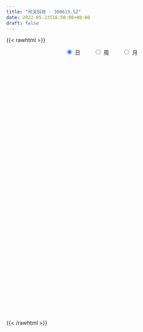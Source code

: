 ```yaml
---
title: "欣天科技 - 300615.SZ"
date: 2022-05-23T16:50:08+08:00
draft: false
---
```

{{< rawhtml >}}
    <div style="text-align: center">
        <label style="padding: 1rem;"><input style="margin-right: .5rem" type="radio" name="period" value="D" checked onclick="period_change(this)">日</label>
        <label style="padding: 1rem;"><input style="margin-right: .5rem" type="radio" name="period" value="W" onclick="period_change(this)">周</label>
        <label style="padding: 1rem;"><input style="margin-right: .5rem" type="radio" name="period" value="M" onclick="period_change(this)">月</label>
    </div>
    <div id="chart" style="height: 700px;"></div> 
    <script type="text/javascript">
        const D_v = [10310.3,12502.0,14337.42,15907.64,11478.24,18547.3,21395.3,35443.9,23141.34,18858.3,18656.68,19129.54,16370.78,15008.95,29489.46,70721.16,221818.52,210076.25,172807.85,150821.87,190205.31,199355.84,149654.06,107860.28,103016.68,85165.37,90585.58,74061.07,65759.44,82973.14,66162.65,56561.7,36835.23,65649.32,126261.3,84934.89,55152.31,41714.02,36980.1,26261.4,33870.0,21307.27,91520.65,234994.57,175995.32,134165.6,87346.85,179447.16,116485.71,109714.49,92001.95,150061.97,106393.31,198131.26,134597.12,120073.88,98865.94,94967.84,88261.27,76745.36,51481.28,41415.25,55752.13,55252.84,48015.54,69055.58,58400.7,35229.32,63717.18,28992.1,28646.53,24795.0,29712.94,28272.44,35750.02,35809.3,31576.68,28154.0,28698.2,48646.4,31748.6,24581.48,26346.08,98119.52,57002.12,28908.46,29843.01,22595.3,22743.12,23956.28,16699.3,19209.1,14390.96,15522.36,15241.26,26176.66,22480.46,19508.0,16928.46,34464.64,29027.48,23889.32,38173.48,20157.0,27280.04,19801.0,25592.34,19037.02,34153.0,18531.92,11765.0,33443.32,22393.0,18704.0,32541.78,26232.0,47814.44,46389.66,37594.7,47992.96,47926.74,39222.58,41098.7,32566.0,36848.12,39517.52,27142.6,60886.5,39767.46,67796.84,66324.0,43800.98,33913.3,35841.97,32713.48,26102.04,31746.6,36441.0,26497.68,22799.0,34058.7,26109.3,19033.3,19309.0,17354.7,15838.01,22404.44,23045.25,24549.0,28193.34,21969.48,23040.0,17774.94,25133.97,26056.28,14141.0,13933.4,14464.23,15553.78,11403.38,19631.49,18065.86,10863.7,14018.08,14584.96,16581.41,19600.24,28969.55,17263.29,31253.74,29256.78,27803.56,32605.0,18372.06,28169.83,29170.9,18018.48,18994.08,23322.97,18178.71,15724.0,34608.0,35294.98,16643.0,15904.7,16636.44,27861.34,25048.29,16810.26,35213.2,24436.0,27060.29,39951.0,25238.99,19042.58,19983.51,19569.4,31101.71,19461.0,22323.6,20843.1,19243.7,14702.04,21751.99,21812.0,22945.6,17508.3,22581.0,18450.0,15987.74,13049.52,115279.79,81956.01,45174.24,42314.3,48280.01,48395.28,30294.62,32349.78,34357.0,19474.0,19402.32,14536.0,16998.3,10388.0,21360.58,24939.62,12632.16,9596.29,10637.29,12237.66,12394.29,20924.0,35888.04,24548.68,20723.0,19247.78,18831.3,10091.0,11339.0,11087.0,14703.0,15085.17,13487.0,11952.0,9372.0,14453.5,8826.39,12741.0,12737.1]
const D_histogram = [0.0,-0.0057180627,-0.000731245,-0.0058105776,-0.001041833,0.0121918277,0.0281078495,0.0555982825,0.0601979688,0.0513482052,0.0452070403,0.0486022955,0.035503015,0.0246942942,0.0368914086,0.0672518954,0.2195710929,0.3179546387,0.376650252,0.418660211,0.4961950835,0.4701854638,0.3744625688,0.2826052312,0.1501168777,0.0619443896,0.0162400173,-0.0215471075,-0.0644672372,-0.078213455,-0.1365928301,-0.1978777318,-0.2209440337,-0.1947303723,-0.1551519107,-0.2078351759,-0.2308715457,-0.2106176492,-0.1855099607,-0.1697405607,-0.1768565966,-0.1790335314,-0.0186865784,0.1011470432,0.1750353965,0.1673524305,0.1104779956,0.1582416918,0.1506633466,0.1467421576,0.1092464115,0.1168792183,0.0870371949,0.0874031511,-0.0192363075,-0.0526553564,-0.0695800322,-0.1083057334,-0.1986241071,-0.2082405737,-0.224369989,-0.2266320866,-0.2048892321,-0.1681351745,-0.1509574754,-0.1140592706,-0.1290162464,-0.1249809666,-0.1900168213,-0.2153688481,-0.2153043092,-0.2166907665,-0.1897021688,-0.1625036463,-0.1553742589,-0.163396128,-0.1679962227,-0.1525968042,-0.116825246,-0.0660647013,-0.0435194422,-0.0218727017,0.0191857882,0.0982948764,0.1292355559,0.135726814,0.1185858976,0.0968337154,0.085236219,0.0504228703,0.0129791506,0.0000707573,-0.0006119107,0.008958157,-0.0042856042,0.0007842281,-0.0320744914,-0.0907395397,-0.0882688723,-0.0263480275,0.0275294381,0.054971256,0.073214359,0.0794632685,0.0917256451,0.0941417382,0.1028086806,0.1057704042,0.0549820987,0.0036738866,-0.0159227799,-0.0069215635,-0.0206569591,-0.0127763942,0.0172031167,0.0377250283,0.0562627375,0.0826676017,0.0990291341,0.1175849443,0.1439334788,0.1466536359,0.1487651981,0.1270711882,0.1181073407,0.1179613981,0.0815996587,0.057443905,0.0108033296,0.0207749569,0.0420474011,0.055152121,0.0578575592,0.0467512935,0.0242728893,-0.0156974982,-0.0338679519,-0.0143705531,-0.0437287903,-0.0663322277,-0.121018215,-0.1767159523,-0.2035600539,-0.2072572058,-0.2008855191,-0.1836117988,-0.1491429205,-0.1213178551,-0.0841610681,-0.0767347007,-0.0875190163,-0.0808728579,-0.0711238127,-0.0789241929,-0.1060698928,-0.1028327823,-0.0849548693,-0.0758747146,-0.0483611749,-0.0240277364,0.0136842339,0.0328846069,0.0457825698,0.0335281715,0.0418126305,0.0509536834,0.0638653697,0.0738507655,0.0717375978,0.0932592114,0.0918778244,0.1059985889,0.0688653715,0.0479836723,0.0523132847,-0.0012916527,-0.0367035325,-0.0887666542,-0.0755827629,-0.0577600527,-0.0384706464,0.0248487446,0.0536770838,0.0592535298,0.0568487053,0.0532669302,0.0630537076,0.0531212883,0.0535650403,0.0763214438,0.081063626,0.0900359058,0.072904205,0.0586500661,0.0417076641,0.0487622884,0.041658881,0.008089971,-0.0269239948,-0.0641377216,-0.0974423449,-0.1237761371,-0.1300382896,-0.1301152143,-0.1611144817,-0.2165229721,-0.2225676292,-0.1981241975,-0.1624211654,-0.117971372,-0.086054945,0.0328935079,0.0558535829,0.0479515742,0.051643233,0.0788829423,0.0669438884,0.0468760469,0.0118093855,0.0151018086,-0.0043569462,-0.024920352,-0.052699485,-0.0502397701,-0.0626647286,-0.0472488812,-0.0616702851,-0.0562441255,-0.0359814476,-0.0176105478,-0.0287898681,-0.0386937384,-0.1110084771,-0.1296907174,-0.1147585547,-0.1182075211,-0.089969369,-0.0552709331,-0.0271507653,0.0094739341,0.0494875888,0.0715460551,0.0957092106,0.1177922014,0.1288489899,0.1263778906,0.135690924,0.1388290192,0.1350631525,0.1377085959]
const D_fast = [0.0,-0.0071475783,-0.0023435719,-0.0088755489,-0.0043672625,0.0119143551,0.0348573393,0.0762473429,0.0958965214,0.0998838091,0.1050444042,0.1205902334,0.1163667066,0.1117315593,0.1331515258,0.1803249865,0.3875369573,0.5654091628,0.718267339,0.8649423507,1.0665259941,1.1580627404,1.1559554876,1.1347494577,1.0397903237,0.967103933,0.925459565,0.8822856634,0.8232487243,0.7899491427,0.6974215601,0.5866672255,0.5083649151,0.4858959835,0.4866864674,0.3820444082,0.301290152,0.2688896362,0.2476198345,0.2209540943,0.1696239093,0.1226885916,0.2783639001,0.4234842825,0.5411314849,0.5752866265,0.5460316905,0.6333558096,0.6634433011,0.6962076515,0.6860235083,0.7228761196,0.714793395,0.737010139,0.6255616035,0.5789787155,0.5446590316,0.4788568971,0.3388824966,0.2772058866,0.204983974,0.1460638548,0.1165844012,0.1113046652,0.0907429955,0.0991263826,0.0519153453,0.0247053833,-0.0878346767,-0.1670289154,-0.2207904538,-0.2763496027,-0.2967865473,-0.3102139363,-0.3419281136,-0.3907990148,-0.4373981651,-0.4601479477,-0.453582701,-0.4193383317,-0.4076729331,-0.391494368,-0.3456394311,-0.2419566237,-0.1787070553,-0.1382840936,-0.1257785357,-0.1233222891,-0.1136107307,-0.1358183619,-0.1700172938,-0.1829079978,-0.1837436435,-0.1719340366,-0.1862491988,-0.1809833094,-0.2218606518,-0.303210585,-0.3228071357,-0.2674732978,-0.2067134727,-0.1655288408,-0.1289821481,-0.1028674214,-0.0676736335,-0.0417221059,-0.0073529933,0.0220513313,-0.0149914495,-0.06538119,-0.0889585515,-0.0816877259,-0.1005873613,-0.095900895,-0.0616206048,-0.0316674362,0.0009359573,0.048007722,0.0891265379,0.1370785841,0.1994104883,0.2387940544,0.2780969162,0.2881707034,0.308733691,0.338078098,0.3221162732,0.3123214958,0.2683817528,0.2835471194,0.3153314137,0.3422241639,0.3593939919,0.3599755496,0.3435653677,0.2996706056,0.273033164,0.2889379245,0.2486474897,0.2094609954,0.1245204544,0.024643729,-0.0530903861,-0.1086018394,-0.1524515326,-0.1810807619,-0.1838976138,-0.1864020121,-0.1702854921,-0.1820428,-0.2147068696,-0.2282789257,-0.2363108337,-0.2638422621,-0.3175054352,-0.3399765203,-0.3433373246,-0.3532258485,-0.3378026026,-0.3194760982,-0.2783430694,-0.2509215447,-0.2265779393,-0.2304502947,-0.2117126781,-0.1898332044,-0.1609551756,-0.1325070884,-0.1166858567,-0.0718494403,-0.0502613712,-0.0096409595,-0.029557834,-0.0384436151,-0.0210356815,-0.0749635321,-0.119551295,-0.1938060803,-0.1995178798,-0.1961351827,-0.186463438,-0.1169318608,-0.0746842507,-0.0542944223,-0.0424870704,-0.032752113,-0.0072019086,-0.0038540059,0.0099810062,0.0518177706,0.0768258593,0.1083071156,0.1094014661,0.1098098436,0.1032943577,0.1225395541,0.125850867,0.0943044497,0.0525594853,-0.0006886719,-0.0583538814,-0.1156317079,-0.1544034328,-0.1870091611,-0.2582870489,-0.3678262824,-0.4295128468,-0.4546004644,-0.4595027237,-0.4445457733,-0.4341430825,-0.3069712527,-0.2700477819,-0.2659618971,-0.2493594301,-0.2023989852,-0.197602067,-0.2059508968,-0.2380652118,-0.2309973366,-0.2515453279,-0.2783388217,-0.319292826,-0.3293930535,-0.3574841942,-0.3538805671,-0.3837195423,-0.3923544141,-0.3810870981,-0.3671188352,-0.3854956225,-0.4050729274,-0.5051397854,-0.556244705,-0.5700021811,-0.6030030277,-0.5972572178,-0.5763765153,-0.5550440387,-0.5160508558,-0.4636653039,-0.4237203239,-0.3756298657,-0.3240988246,-0.2808297886,-0.2517064153,-0.2084706508,-0.1706253009,-0.1406253794,-0.103552787]
const D_slow = [0.0,-0.0014295157,-0.0016123269,-0.0030649713,-0.0033254296,-0.0002774726,0.0067494898,0.0206490604,0.0356985526,0.0485356039,0.059837364,0.0719879378,0.0808636916,0.0870372651,0.0962601173,0.1130730911,0.1679658643,0.247454524,0.341617087,0.4462821398,0.5703309106,0.6878772766,0.7814929188,0.8521442266,0.889673446,0.9051595434,0.9092195477,0.9038327708,0.8877159615,0.8681625978,0.8340143903,0.7845449573,0.7293089489,0.6806263558,0.6418383781,0.5898795841,0.5321616977,0.4795072854,0.4331297952,0.390694655,0.3464805059,0.3017221231,0.2970504785,0.3223372393,0.3660960884,0.407934196,0.4355536949,0.4751141178,0.5127799545,0.5494654939,0.5767770968,0.6059969013,0.6277562001,0.6496069878,0.644797911,0.6316340719,0.6142390638,0.5871626305,0.5375066037,0.4854464603,0.429353963,0.3726959414,0.3214736334,0.2794398397,0.2417004709,0.2131856532,0.1809315916,0.14968635,0.1021821447,0.0483399326,-0.0054861447,-0.0596588363,-0.1070843785,-0.14771029,-0.1865538548,-0.2274028868,-0.2694019424,-0.3075511435,-0.336757455,-0.3532736303,-0.3641534909,-0.3696216663,-0.3648252193,-0.3402515001,-0.3079426112,-0.2740109077,-0.2443644333,-0.2201560044,-0.1988469497,-0.1862412321,-0.1829964445,-0.1829787551,-0.1831317328,-0.1808921936,-0.1819635946,-0.1817675376,-0.1897861604,-0.2124710453,-0.2345382634,-0.2411252703,-0.2342429108,-0.2205000968,-0.202196507,-0.1823306899,-0.1593992786,-0.1358638441,-0.1101616739,-0.0837190729,-0.0699735482,-0.0690550766,-0.0730357715,-0.0747661624,-0.0799304022,-0.0831245007,-0.0788237216,-0.0693924645,-0.0553267801,-0.0346598797,-0.0099025962,0.0194936399,0.0554770096,0.0921404186,0.1293317181,0.1610995151,0.1906263503,0.2201166998,0.2405166145,0.2548775908,0.2575784232,0.2627721624,0.2732840127,0.2870720429,0.3015364327,0.3132242561,0.3192924784,0.3153681038,0.3069011159,0.3033084776,0.29237628,0.2757932231,0.2455386694,0.2013596813,0.1504696678,0.0986553664,0.0484339866,0.0025310369,-0.0347546932,-0.065084157,-0.086124424,-0.1053080992,-0.1271878533,-0.1474060678,-0.165187021,-0.1849180692,-0.2114355424,-0.237143738,-0.2583824553,-0.2773511339,-0.2894414277,-0.2954483618,-0.2920273033,-0.2838061516,-0.2723605091,-0.2639784662,-0.2535253086,-0.2407868878,-0.2248205453,-0.206357854,-0.1884234545,-0.1651086517,-0.1421391956,-0.1156395484,-0.0984232055,-0.0864272874,-0.0733489662,-0.0736718794,-0.0828477625,-0.1050394261,-0.1239351168,-0.13837513,-0.1479927916,-0.1417806054,-0.1283613345,-0.1135479521,-0.0993357757,-0.0860190432,-0.0702556163,-0.0569752942,-0.0435840341,-0.0245036732,-0.0042377667,0.0182712098,0.036497261,0.0511597775,0.0615866936,0.0737772657,0.0841919859,0.0862144787,0.07948348,0.0634490496,0.0390884634,0.0081444292,-0.0243651432,-0.0568939468,-0.0971725672,-0.1513033103,-0.2069452176,-0.2564762669,-0.2970815583,-0.3265744013,-0.3480881375,-0.3398647606,-0.3259013648,-0.3139134713,-0.301002663,-0.2812819275,-0.2645459554,-0.2528269437,-0.2498745973,-0.2460991451,-0.2471883817,-0.2534184697,-0.266593341,-0.2791532835,-0.2948194656,-0.3066316859,-0.3220492572,-0.3361102886,-0.3451056505,-0.3495082874,-0.3567057544,-0.366379189,-0.3941313083,-0.4265539876,-0.4552436263,-0.4847955066,-0.5072878488,-0.5211055821,-0.5278932735,-0.5255247899,-0.5131528927,-0.495266379,-0.4713390763,-0.441891026,-0.4096787785,-0.3780843059,-0.3441615748,-0.30945432,-0.2756885319,-0.2412613829]
const D_data = [['2021-05-12', 9.5719, 9.7411, 9.5122, 9.751],['2021-05-13', 9.7013, 9.6515, 9.6217, 9.9301],['2021-05-14', 9.6515, 9.7809, 9.6515, 9.9003],['2021-05-17', 9.7809, 9.6515, 9.4724, 9.8306],['2021-05-18', 9.6316, 9.7709, 9.4724, 9.7908],['2021-05-19', 9.751, 9.9301, 9.6117, 10.0197],['2021-05-20', 9.8306, 10.0595, 9.8306, 10.1888],['2021-05-21', 10.1092, 10.358, 9.9699, 10.4077],['2021-05-24', 10.2585, 10.2087, 10.0595, 10.2585],['2021-05-25', 10.2883, 10.0794, 9.95, 10.2883],['2021-05-26', 10.0694, 10.1192, 9.9898, 10.2286],['2021-05-27', 10.0993, 10.2784, 10.0396, 10.3679],['2021-05-28', 10.25, 10.09, 10.05, 10.3],['2021-05-31', 10.1, 10.09, 10.05, 10.23],['2021-06-01', 10.08, 10.42, 10.05, 10.5],['2021-06-02', 10.55, 10.82, 10.45, 11.5],['2021-06-03', 10.66, 12.98, 10.57, 12.98],['2021-06-04', 12.46, 13.23, 12.3, 13.55],['2021-06-07', 12.96, 13.48, 12.51, 14.56],['2021-06-08', 13.19, 13.92, 13.11, 14.48],['2021-06-09', 13.59, 15.13, 13.52, 15.47],['2021-06-10', 14.66, 14.45, 14.28, 15.75],['2021-06-11', 14.3, 13.69, 13.42, 14.49],['2021-06-15', 13.48, 13.61, 13.31, 14.06],['2021-06-16', 13.35, 12.79, 12.67, 13.84],['2021-06-17', 12.69, 12.96, 12.43, 12.99],['2021-06-18', 12.89, 13.29, 12.62, 13.45],['2021-06-21', 13.01, 13.29, 12.91, 13.58],['2021-06-22', 13.5, 13.1, 12.97, 13.66],['2021-06-23', 13.1, 13.38, 12.79, 13.59],['2021-06-24', 13.35, 12.66, 12.66, 13.35],['2021-06-25', 12.84, 12.28, 12.12, 12.86],['2021-06-28', 12.29, 12.47, 12.18, 12.59],['2021-06-29', 12.38, 13.03, 12.23, 13.04],['2021-06-30', 13.42, 13.33, 13.17, 14.53],['2021-07-01', 12.98, 12.08, 12.04, 13.07],['2021-07-02', 11.7, 12.15, 11.6, 12.38],['2021-07-05', 12.1, 12.58, 12.1, 12.68],['2021-07-06', 12.66, 12.67, 12.32, 12.84],['2021-07-07', 12.52, 12.58, 12.42, 12.82],['2021-07-08', 12.83, 12.23, 12.2, 12.83],['2021-07-09', 12.42, 12.17, 12.07, 12.45],['2021-07-12', 12.3, 14.6, 12.23, 14.6],['2021-07-13', 14.89, 14.93, 14.01, 15.6],['2021-07-14', 14.42, 15.04, 14.2, 15.6],['2021-07-15', 14.75, 14.39, 13.83, 15.01],['2021-07-16', 14.06, 13.77, 13.66, 14.25],['2021-07-19', 13.74, 15.23, 13.53, 15.6],['2021-07-20', 15.12, 14.84, 14.56, 15.4],['2021-07-21', 15.03, 15.05, 14.5, 15.11],['2021-07-22', 15.0, 14.7, 14.51, 15.48],['2021-07-23', 14.7, 15.36, 14.1, 15.53],['2021-07-26', 15.3, 15.0, 14.71, 15.75],['2021-07-27', 14.96, 15.46, 14.53, 16.66],['2021-07-28', 14.98, 13.95, 12.37, 15.39],['2021-07-29', 14.24, 14.55, 14.2, 15.3],['2021-07-30', 14.85, 14.66, 14.4, 15.18],['2021-08-02', 15.0, 14.25, 14.13, 15.1],['2021-08-03', 14.2, 13.21, 13.2, 14.38],['2021-08-04', 13.09, 13.86, 13.09, 14.0],['2021-08-05', 13.63, 13.6, 13.37, 14.04],['2021-08-06', 13.46, 13.6, 13.15, 13.69],['2021-08-09', 13.44, 13.83, 13.4, 14.03],['2021-08-10', 13.53, 14.07, 13.5, 14.11],['2021-08-11', 14.08, 13.88, 13.59, 14.08],['2021-08-12', 13.83, 14.2, 13.7, 14.51],['2021-08-13', 14.0, 13.54, 13.52, 14.13],['2021-08-16', 13.58, 13.67, 13.3, 13.8],['2021-08-17', 13.64, 12.53, 12.5, 13.64],['2021-08-18', 12.8, 12.63, 12.33, 12.8],['2021-08-19', 12.66, 12.71, 12.53, 12.89],['2021-08-20', 12.56, 12.51, 12.35, 12.75],['2021-08-23', 12.54, 12.76, 12.41, 12.86],['2021-08-24', 12.79, 12.75, 12.71, 13.0],['2021-08-25', 12.76, 12.44, 12.32, 12.89],['2021-08-26', 12.39, 12.09, 12.05, 12.43],['2021-08-27', 12.3, 11.93, 11.8, 12.3],['2021-08-30', 12.02, 12.04, 11.93, 12.37],['2021-08-31', 12.06, 12.28, 11.81, 12.37],['2021-09-01', 12.59, 12.58, 12.29, 12.93],['2021-09-02', 12.53, 12.33, 12.26, 12.59],['2021-09-03', 12.25, 12.36, 12.19, 12.48],['2021-09-06', 12.45, 12.72, 12.21, 12.72],['2021-09-07', 12.85, 13.52, 12.81, 14.5],['2021-09-08', 13.45, 13.26, 13.08, 13.52],['2021-09-09', 13.13, 13.12, 13.06, 13.27],['2021-09-10', 13.11, 12.86, 12.8, 13.31],['2021-09-13', 12.76, 12.75, 12.62, 13.0],['2021-09-14', 12.75, 12.83, 12.73, 13.07],['2021-09-15', 12.78, 12.44, 12.4, 12.78],['2021-09-16', 12.48, 12.21, 12.21, 12.58],['2021-09-17', 12.23, 12.36, 11.95, 12.38],['2021-09-22', 12.06, 12.45, 12.06, 12.62],['2021-09-23', 12.51, 12.58, 12.42, 12.58],['2021-09-24', 12.65, 12.26, 12.26, 12.67],['2021-09-27', 12.42, 12.44, 12.15, 12.77],['2021-09-28', 12.42, 11.85, 11.71, 12.42],['2021-09-29', 11.86, 11.2, 11.2, 11.99],['2021-09-30', 11.29, 11.71, 11.26, 11.85],['2021-10-08', 11.78, 12.55, 11.78, 12.7],['2021-10-11', 12.68, 12.73, 12.43, 12.88],['2021-10-12', 12.6, 12.62, 12.4, 12.83],['2021-10-13', 12.52, 12.65, 12.41, 13.3],['2021-10-14', 12.41, 12.6, 12.41, 12.73],['2021-10-15', 12.45, 12.77, 12.45, 12.97],['2021-10-18', 12.79, 12.74, 12.57, 12.91],['2021-10-19', 12.65, 12.91, 12.63, 13.06],['2021-10-20', 12.85, 12.94, 12.63, 12.99],['2021-10-21', 13.04, 12.19, 12.12, 13.04],['2021-10-22', 12.35, 11.92, 11.85, 12.35],['2021-10-25', 11.9, 12.11, 11.71, 12.11],['2021-10-26', 12.11, 12.42, 12.11, 12.9],['2021-10-27', 12.39, 12.1, 12.0, 12.66],['2021-10-28', 12.1, 12.33, 11.8, 12.43],['2021-10-29', 12.4, 12.7, 12.33, 12.75],['2021-11-01', 12.66, 12.73, 12.52, 12.89],['2021-11-02', 12.73, 12.84, 12.67, 13.15],['2021-11-03', 12.84, 13.11, 12.82, 13.27],['2021-11-04', 13.21, 13.17, 12.94, 13.26],['2021-11-05', 13.17, 13.38, 13.06, 13.58],['2021-11-08', 13.55, 13.71, 13.24, 13.82],['2021-11-09', 13.67, 13.62, 13.49, 13.8],['2021-11-10', 13.33, 13.76, 13.11, 13.79],['2021-11-11', 13.7, 13.54, 13.46, 13.83],['2021-11-12', 13.55, 13.74, 13.4, 13.8],['2021-11-15', 13.67, 13.95, 13.57, 14.03],['2021-11-16', 13.91, 13.51, 13.51, 14.02],['2021-11-17', 13.66, 13.59, 13.35, 14.69],['2021-11-18', 13.56, 13.18, 13.18, 13.96],['2021-11-19', 13.28, 13.84, 13.2, 14.49],['2021-11-22', 13.82, 14.13, 13.67, 14.42],['2021-11-23', 14.25, 14.2, 13.95, 14.33],['2021-11-24', 14.16, 14.2, 13.92, 14.39],['2021-11-25', 14.24, 14.09, 14.07, 14.58],['2021-11-26', 14.12, 13.93, 13.69, 14.25],['2021-11-29', 13.77, 13.59, 13.42, 13.78],['2021-11-30', 13.68, 13.73, 13.59, 14.05],['2021-12-01', 13.73, 14.23, 13.62, 14.29],['2021-12-02', 14.18, 13.61, 13.56, 14.29],['2021-12-03', 13.61, 13.55, 13.51, 13.87],['2021-12-06', 13.61, 12.9, 12.74, 13.63],['2021-12-07', 12.9, 12.5, 12.41, 13.08],['2021-12-08', 12.58, 12.51, 12.4, 12.61],['2021-12-09', 12.5, 12.57, 12.43, 12.65],['2021-12-10', 12.55, 12.55, 12.39, 12.62],['2021-12-13', 12.59, 12.6, 12.4, 12.65],['2021-12-14', 12.62, 12.82, 12.51, 12.82],['2021-12-15', 12.76, 12.79, 12.71, 12.98],['2021-12-16', 12.79, 12.99, 12.73, 13.08],['2021-12-17', 12.95, 12.66, 12.66, 13.02],['2021-12-20', 12.71, 12.34, 12.3, 12.88],['2021-12-21', 12.3, 12.46, 12.26, 12.55],['2021-12-22', 12.47, 12.46, 12.42, 12.68],['2021-12-23', 12.46, 12.16, 12.11, 12.47],['2021-12-24', 12.16, 11.72, 11.7, 12.24],['2021-12-27', 11.83, 11.92, 11.65, 11.95],['2021-12-28', 11.99, 12.05, 11.88, 12.15],['2021-12-29', 12.02, 11.91, 11.83, 12.05],['2021-12-30', 11.92, 12.15, 11.86, 12.22],['2021-12-31', 12.34, 12.18, 12.02, 12.34],['2022-01-04', 12.16, 12.47, 12.16, 12.5],['2022-01-05', 12.47, 12.37, 12.2, 12.61],['2022-01-06', 12.35, 12.37, 12.25, 12.47],['2022-01-07', 12.44, 12.05, 12.04, 12.44],['2022-01-10', 12.1, 12.29, 11.9, 12.35],['2022-01-11', 12.29, 12.35, 12.18, 12.49],['2022-01-12', 12.35, 12.47, 12.15, 12.56],['2022-01-13', 12.45, 12.52, 12.45, 12.83],['2022-01-14', 12.57, 12.42, 12.27, 12.64],['2022-01-17', 12.28, 12.81, 12.28, 12.86],['2022-01-18', 12.98, 12.63, 12.62, 13.02],['2022-01-19', 12.69, 12.92, 12.5, 12.93],['2022-01-20', 12.92, 12.27, 12.22, 12.94],['2022-01-21', 12.22, 12.35, 12.2, 12.74],['2022-01-24', 12.33, 12.65, 12.2, 12.85],['2022-01-25', 12.62, 11.8, 11.8, 12.66],['2022-01-26', 11.92, 11.76, 11.6, 12.11],['2022-01-27', 11.75, 11.25, 11.21, 11.84],['2022-01-28', 11.3, 11.88, 11.3, 12.08],['2022-02-07', 12.28, 11.95, 11.69, 12.44],['2022-02-08', 12.04, 12.01, 11.78, 12.19],['2022-02-09', 11.89, 12.76, 11.89, 12.87],['2022-02-10', 12.66, 12.59, 12.4, 12.9],['2022-02-11', 12.58, 12.42, 12.35, 12.74],['2022-02-14', 12.48, 12.36, 12.15, 12.58],['2022-02-15', 12.35, 12.36, 12.2, 12.56],['2022-02-16', 12.5, 12.58, 12.36, 12.66],['2022-02-17', 12.58, 12.37, 12.26, 12.7],['2022-02-18', 12.33, 12.51, 12.22, 12.54],['2022-02-21', 12.51, 12.9, 12.51, 12.95],['2022-02-22', 12.92, 12.81, 12.7, 12.98],['2022-02-23', 12.85, 12.97, 12.72, 12.99],['2022-02-24', 12.95, 12.69, 12.51, 13.12],['2022-02-25', 12.77, 12.7, 12.65, 13.05],['2022-02-28', 12.71, 12.63, 12.4, 12.81],['2022-03-01', 12.75, 12.95, 12.65, 12.96],['2022-03-02', 12.86, 12.82, 12.7, 13.07],['2022-03-03', 13.05, 12.41, 12.38, 13.06],['2022-03-04', 12.48, 12.21, 12.15, 12.52],['2022-03-07', 12.16, 11.96, 11.8, 12.34],['2022-03-08', 11.96, 11.76, 11.7, 12.09],['2022-03-09', 11.77, 11.6, 11.16, 11.95],['2022-03-10', 11.75, 11.66, 11.66, 11.96],['2022-03-11', 11.44, 11.61, 11.2, 11.67],['2022-03-14', 11.51, 11.01, 11.01, 11.62],['2022-03-15', 10.92, 10.3, 10.25, 11.0],['2022-03-16', 10.45, 10.55, 10.13, 10.77],['2022-03-17', 10.76, 10.78, 10.51, 10.89],['2022-03-18', 10.72, 10.9, 10.66, 11.01],['2022-03-21', 10.89, 11.07, 10.85, 11.09],['2022-03-22', 11.03, 10.99, 10.89, 11.14],['2022-03-23', 10.99, 12.42, 10.99, 12.71],['2022-03-24', 11.9, 11.59, 11.42, 11.97],['2022-03-25', 11.51, 11.24, 11.16, 11.55],['2022-03-28', 11.13, 11.37, 10.91, 11.68],['2022-03-29', 11.3, 11.76, 11.22, 11.83],['2022-03-30', 11.7, 11.33, 11.15, 11.7],['2022-03-31', 11.24, 11.15, 11.02, 11.37],['2022-04-01', 11.21, 10.8, 10.73, 11.25],['2022-04-06', 10.85, 11.17, 10.77, 11.25],['2022-04-07', 11.25, 10.81, 10.8, 11.27],['2022-04-08', 10.81, 10.64, 10.46, 10.88],['2022-04-11', 10.64, 10.35, 10.3, 10.7],['2022-04-12', 10.63, 10.58, 10.23, 10.63],['2022-04-13', 10.56, 10.28, 10.25, 10.57],['2022-04-14', 10.26, 10.55, 10.26, 10.98],['2022-04-15', 10.47, 10.09, 9.98, 10.48],['2022-04-18', 10.0, 10.22, 9.74, 10.26],['2022-04-19', 10.22, 10.39, 10.22, 10.45],['2022-04-20', 10.3, 10.4, 10.3, 10.54],['2022-04-21', 10.3, 9.98, 9.98, 10.48],['2022-04-22', 9.94, 9.86, 9.7, 10.01],['2022-04-25', 9.66, 8.74, 8.6, 9.68],['2022-04-26', 8.8, 9.01, 8.8, 9.63],['2022-04-27', 9.1, 9.26, 8.77, 9.31],['2022-04-28', 9.19, 8.9, 8.73, 9.2],['2022-04-29', 8.78, 9.21, 8.78, 9.33],['2022-05-05', 9.21, 9.33, 9.08, 9.47],['2022-05-06', 9.29, 9.31, 9.07, 9.4],['2022-05-09', 9.25, 9.51, 9.21, 9.57],['2022-05-10', 9.48, 9.71, 9.35, 9.77],['2022-05-11', 9.71, 9.63, 9.58, 9.97],['2022-05-12', 9.64, 9.78, 9.64, 10.05],['2022-05-13', 9.84, 9.9, 9.74, 9.95],['2022-05-16', 10.16, 9.89, 9.8, 10.19],['2022-05-17', 9.91, 9.79, 9.69, 9.96],['2022-05-18', 9.61, 10.01, 9.61, 10.12],['2022-05-19', 9.91, 10.03, 9.83, 10.09],['2022-05-20', 10.29, 10.01, 9.91, 10.29],['2022-05-23', 10.02, 10.16, 9.97, 10.18]]
const W_v = [53127.9,31713.44,29865.32,44283.81,25135.49,43472.76,63441.85,177538.24,102854.39,52548.36,171694.2,289446.82,168698.76,83543.19,64518.3,56391.48,73656.11,71173.0,38866.39,38176.0,55803.7,45636.42,111967.28,70760.0,47028.04,47400.52,37820.0,36149.09,29638.0,27527.0,10496.0,8080.0,49353.08,54897.34,47095.29,60052.96,80551.56,66162.66,78198.09,63710.63,181940.6,178975.18,254068.43,219868.88,146854.99,128609.51,411458.38,688878.7,308283.43,560891.89,704010.7200000001,583037.0,511516.15,237369.38,118069.6,239857.28,228988.84,160026.2,169829.2,118454.6,92466.0,77504.6,79670.18,112709.44,250546.97,182946.44,171009.94,176170.82,214109.02,147569.06,154658.02,149539.0,238260.04,137992.43,363732.84,522846.9,754452.3499999999,327984.62,243274.37,194788.95,301482.87,433665.2,417531.14,411772.28,331461.6,155030.38,149747.45,189068.85,131881.41,202393.8,220969.46,39380.68,113392.99,258678.48,171605.47,257560.45,646819.53,790237.96,1538886.0199999998,1032849.2500000001,535618.64,399948.55,407820.32,592209.0299999999,338126.4500000001,796378.54,728837.1800000001,750031.17,397144.1200000001,425371.45,484110.12,697902.14,270716.92,23864.43,114989.38,161237.16,86896.14,105841.37,104036.66,153637.63,300603.18,168967.29,115496.47,161812.52,221697.06,118226.3,95783.25,186070.41,147497.19,81451.24,160975.3,161790.49,420441.11,425933.85,235400.47,380000.04,228741.33,294664.03,110456.44,101899.73,79603.61,73710.68,56601.06,62263.9,59992.45,64601.63,55994.86,73675.54,77497.55,120466.94,44941.23,92724.72,238289.79,155332.46,119187.26,90387.09,131161.54,84646.2,95110.44,186218.77,282991.45,375531.23,146789.44,84071.92,42654.65,12146.2,88702.26,166479.84,884127.58,1048181.12,675172.5700000001,305405.09,351492.25,240064.24,123493.56,92703.45,142622.34,172291.75,171603.07,194637.91,156462.42,122738.48,93845.68,47596.26,35937.7,161557.32,106320.44,81520.68,63023.38,63269.13,84724.06,55613.13,71190.96,76688.53,89045.26,19642.73,54422.95,102772.38,96156.64,547114.34,862844.9299999999,386627.91,345518.0000000001,368833.05,160132.79,724022.99,647711.28,658061.51,352871.0,286476.79,181380.13,161121.38,161828.68,240219.19,105203.1,45154.58,85093.58,34464.64,138527.32,117115.28,118847.1,206023.76,197662.14,235110.92,212593.73,143586.32,115865.0,114030.04,113974.67,69495.79,62579.13,96999.45,139291.14,117676.26,120448.69,102261.03,151899.48,109158.2,98864.43,103296.9,271447.3,201633.99,73233.32,88222.5,57497.69,121331.5,28922.3,65701.17,57344.89,12737.1]
const W_histogram = [0.0,-0.0838181197,-0.1274546964,-0.1489952725,-0.1635650709,-0.1402863582,-0.0249241889,0.1087421281,0.1795220023,0.2064918916,0.3555893132,0.4666893363,0.4640715828,0.3299642525,0.2102771403,0.0358875472,0.0079537735,-0.1507062146,-0.238184489,-0.2645975642,-0.2434668718,-0.242682169,-0.2075127668,-0.184773202,-0.1692487759,-0.1438562612,-0.1825367886,-0.2168966269,-0.3564850409,-0.5021489871,-0.5503942475,-0.5275991117,-0.4449087738,-0.2883800049,-0.2270658529,-0.1903980354,-0.0464133035,0.0592865645,0.1315425098,0.1021995764,0.2657204521,0.331803714,0.4288060356,0.5129857521,0.5382678374,0.5348606821,0.6403537267,0.5054539763,0.4184147881,0.3873572322,0.3279261501,0.3221553964,0.2829413658,0.1366250677,-0.0830808002,-0.1240302371,-0.2037291081,-0.2369196971,-0.2858666831,-0.3254155193,-0.3591817233,-0.3706846148,-0.3478124363,-0.3490348523,-0.2900819136,-0.2376675803,-0.160433597,-0.1082894012,-0.0091806896,-0.063835802,-0.052803731,-0.0214862091,0.0092872267,0.0570455058,0.1454076506,0.3962886011,0.5019928477,0.4565067031,0.3570023638,0.270845475,0.2310067898,0.3608710994,0.3467540377,0.3916689105,0.297658817,0.2210294815,0.1495601545,0.1255931333,0.0414104595,0.0064929404,-0.0930141456,-0.2042255137,-0.2975109345,-0.3214577544,-0.3281638908,-0.2397972228,0.2606163628,1.0117904579,1.4505295568,1.2878921251,1.1382238625,0.8322512527,0.5659208612,0.3769887334,0.1734418425,0.148914158,0.1026855147,0.1374843578,0.0100976761,0.0447558415,0.1068903358,0.0896803441,-0.1088957654,-0.2572709316,-0.3354267037,-0.525522891,-0.6308944719,-0.7002662635,-0.7639925633,-0.7254013526,-0.6901598425,-0.7085761387,-0.6383855878,-0.5503331887,-0.4443189975,-0.4417535006,-0.3828589867,-0.297210365,-0.2878733747,-0.3515232244,-0.515666547,-0.6082920168,-0.4871335837,-0.4423497082,-0.274569782,-0.1537287835,-0.073359624,-0.1104014884,-0.1751640758,-0.1946227207,-0.177891381,-0.1990902606,-0.2089490735,-0.1625885814,-0.1590191864,-0.1776725347,-0.1641484581,-0.1324375177,-0.1224435608,-0.0862989211,-0.077370669,-0.0184843216,0.0978793467,0.1232983301,0.1072492263,0.1331077149,0.1346834341,0.1403373607,0.146023035,0.1961785375,0.2978062853,0.1653390428,0.1111543876,0.0209884314,-0.0298959959,-0.0331107748,0.0077729171,0.0563497864,0.4061551594,0.4416424921,0.371232361,0.2988894621,0.261459124,0.152036063,0.0098606273,-0.1111235346,-0.1696890994,-0.2555170886,-0.3819285668,-0.4684992859,-0.4787672482,-0.5157853221,-0.5486677372,-0.5245530708,-0.4184315369,-0.2915502883,-0.1658956992,-0.1259634833,-0.0679018774,-0.0331217137,-0.0115035299,0.0045678525,0.0251995081,0.0291390785,0.0007475432,0.006285133,0.0372323177,0.1033499207,0.1338778034,0.3576838806,0.5190541283,0.5767652924,0.5262362968,0.4654734248,0.4099931888,0.460629824,0.5734359568,0.5718458157,0.474359953,0.3846153813,0.2416477094,0.1009826158,0.0333603108,0.0194558853,-0.0239123288,-0.0578928748,-0.1127940951,-0.0889663428,-0.0564060651,-0.0882356126,-0.0545309989,0.0122248267,0.0757475456,0.1171486136,0.1416087647,0.1238513789,0.0407144964,-0.008298005,-0.1003423232,-0.1249596056,-0.143392063,-0.1247460805,-0.1116329541,-0.1279477578,-0.0971047098,-0.0668175049,-0.03193234,-0.0393172321,-0.0797393797,-0.1455878442,-0.156580775,-0.1820359509,-0.196937537,-0.2288831999,-0.2488937921,-0.2866108644,-0.2849323321,-0.2267293158,-0.166264663,-0.1046204599]
const W_fast = [0.0,-0.1047726496,-0.1802729004,-0.2390622946,-0.2945233608,-0.3063162376,-0.1971851156,-0.0363332665,0.0793271083,0.1579199705,0.3959147204,0.6236870776,0.7370872197,0.6854709525,0.6183531255,0.4529354191,0.4269900888,0.230653547,0.0836291505,-0.0089333158,-0.0486693413,-0.1085551808,-0.1252639703,-0.148717706,-0.1755054739,-0.1860770244,-0.270391749,-0.358975744,-0.5876854182,-0.8588866112,-1.0447304335,-1.1538350757,-1.1823719312,-1.0979381635,-1.0933904747,-1.1043221662,-0.9719407601,-0.851419251,-0.7462776783,-0.7500707176,-0.5201197288,-0.3710855384,-0.1668817079,0.0455444466,0.2053934913,0.3357015065,0.6012829828,0.5927467264,0.6103112353,0.6760929874,0.6986434429,0.7734115383,0.8049328491,0.6927728179,0.45229675,0.3803397538,0.2497086057,0.1572880925,0.0368744358,-0.0840282803,-0.207589915,-0.3117639603,-0.3758448909,-0.46432602,-0.4778935597,-0.4848961215,-0.4477705374,-0.422698692,-0.3258851527,-0.3964992157,-0.3986680773,-0.3727221077,-0.3396268653,-0.2776072097,-0.1528931523,0.1970599485,0.428262407,0.4969029382,0.4866491899,0.4682036698,0.486116682,0.7061987664,0.7787702142,0.9216023146,0.9020069254,0.8806349603,0.8465556719,0.853986934,0.7801568751,0.7468625911,0.6241019687,0.4618342221,0.2941710677,0.1898598093,0.1011127001,0.1295300624,0.6950977387,1.6992194482,2.5005909363,2.659926536,2.794814239,2.6969044424,2.5720542662,2.4773693217,2.3171828914,2.3298837464,2.3093264818,2.3784964144,2.2536341517,2.2994812775,2.3883383558,2.3935484501,2.1677483992,1.9550555001,1.793043052,1.471566142,1.2084709431,0.9640325856,0.709308145,0.5665490175,0.429250567,0.2336902361,0.1442843901,0.094753492,0.0896879338,-0.0181849443,-0.0550051772,-0.0436591467,-0.1062905001,-0.2578211559,-0.5508811153,-0.7955795892,-0.7962045521,-0.8620081036,-0.7628706229,-0.6804618203,-0.6184325668,-0.6830748033,-0.7916284097,-0.8597427347,-0.8874842403,-0.958455685,-1.0205517663,-1.0148384196,-1.0510238212,-1.1140953031,-1.1416083411,-1.14300678,-1.1636237133,-1.149053804,-1.1594682191,-1.1052029521,-0.9643694471,-0.9081258812,-0.8973626784,-0.8382272611,-0.8029806834,-0.7622424167,-0.7200509836,-0.6208508467,-0.4447715276,-0.5359040094,-0.5623000677,-0.647218916,-0.7055773423,-0.7170698149,-0.6742428937,-0.6115785778,-0.1602344149,-0.0143364592,0.0080615,0.0104409665,0.0383754094,-0.0330386358,-0.1727489146,-0.3215139603,-0.4225017999,-0.5722090612,-0.7941026811,-0.9977982218,-1.1277579961,-1.2937224005,-1.4637717498,-1.5707953512,-1.5692817015,-1.5152880249,-1.4311073607,-1.4226660156,-1.381579879,-1.3550801437,-1.3363378424,-1.319124497,-1.2921929643,-1.2809686242,-1.3091732738,-1.3020644007,-1.2618091365,-1.1698540534,-1.1058567198,-0.7926296725,-0.5014958927,-0.2995934055,-0.2185633269,-0.1629578427,-0.1159397815,0.0498543097,0.3060194316,0.4473907445,0.46849487,0.4749041437,0.3923483991,0.2769289594,0.2176467322,0.208606278,0.1592599817,0.1108062169,0.0277064729,0.0292926395,0.047751401,-0.0061370498,0.0139348142,0.0837468465,0.1662064519,0.2368946732,0.2967570155,0.3099624744,0.237004216,0.1859172134,0.0687873144,0.0129301306,-0.0413503425,-0.0538908802,-0.0686859923,-0.1169877355,-0.1104208649,-0.0968380363,-0.0699359564,-0.0871501565,-0.147507149,-0.2497525745,-0.2998906991,-0.3708548628,-0.434990833,-0.524157296,-0.6063913362,-0.7157611246,-0.7853156753,-0.783794988,-0.7648965009,-0.7294074127]
const W_slow = [0.0,-0.0209545299,-0.052818204,-0.0900670221,-0.1309582899,-0.1660298794,-0.1722609266,-0.1450753946,-0.100194894,-0.0485719211,0.0403254072,0.1569977413,0.2730156369,0.3555067001,0.4080759852,0.4170478719,0.4190363153,0.3813597617,0.3218136394,0.2556642484,0.1947975304,0.1341269882,0.0822487965,0.036055496,-0.006256698,-0.0422207633,-0.0878549604,-0.1420791171,-0.2312003774,-0.3567376241,-0.494336186,-0.6262359639,-0.7374631574,-0.8095581586,-0.8663246218,-0.9139241307,-0.9255274566,-0.9107058155,-0.877820188,-0.8522702939,-0.7858401809,-0.7028892524,-0.5956877435,-0.4674413055,-0.3328743461,-0.1991591756,-0.0390707439,0.0872927502,0.1918964472,0.2887357552,0.3707172928,0.4512561419,0.5219914833,0.5561477502,0.5353775502,0.5043699909,0.4534377139,0.3942077896,0.3227411188,0.241387239,0.1515918082,0.0589206545,-0.0280324546,-0.1152911677,-0.1878116461,-0.2472285412,-0.2873369404,-0.3144092907,-0.3167044631,-0.3326634136,-0.3458643464,-0.3512358986,-0.348914092,-0.3346527155,-0.2983008029,-0.1992286526,-0.0737304407,0.0403962351,0.1296468261,0.1973581948,0.2551098922,0.3453276671,0.4320161765,0.5299334041,0.6043481084,0.6596054788,0.6969955174,0.7283938007,0.7387464156,0.7403696507,0.7171161143,0.6660597359,0.5916820022,0.5113175636,0.4292765909,0.3693272852,0.4344813759,0.6874289904,1.0500613796,1.3720344109,1.6565903765,1.8646531897,2.006133405,2.1003805883,2.1437410489,2.1809695884,2.2066409671,2.2410120566,2.2435364756,2.254725436,2.2814480199,2.303868106,2.2766441646,2.2123264317,2.1284697558,1.997089033,1.839365415,1.6642988491,1.4733007083,1.2919503702,1.1194104095,0.9422663749,0.7826699779,0.6450866807,0.5340069314,0.4235685562,0.3278538095,0.2535512183,0.1815828746,0.0937020685,-0.0352145683,-0.1872875725,-0.3090709684,-0.4196583954,-0.4883008409,-0.5267330368,-0.5450729428,-0.5726733149,-0.6164643339,-0.665120014,-0.7095928593,-0.7593654244,-0.8116026928,-0.8522498382,-0.8920046348,-0.9364227684,-0.977459883,-1.0105692624,-1.0411801526,-1.0627548829,-1.0820975501,-1.0867186305,-1.0622487938,-1.0314242113,-1.0046119047,-0.971334976,-0.9376641175,-0.9025797773,-0.8660740186,-0.8170293842,-0.7425778129,-0.7012430522,-0.6734544553,-0.6682073474,-0.6756813464,-0.6839590401,-0.6820158108,-0.6679283642,-0.5663895744,-0.4559789513,-0.3631708611,-0.2884484955,-0.2230837146,-0.1850746988,-0.182609542,-0.2103904256,-0.2528127005,-0.3166919726,-0.4121741143,-0.5292989358,-0.6489907479,-0.7779370784,-0.9151040127,-1.0462422804,-1.1508501646,-1.2237377367,-1.2652116615,-1.2967025323,-1.3136780016,-1.3219584301,-1.3248343125,-1.3236923494,-1.3173924724,-1.3101077028,-1.309920817,-1.3083495337,-1.2990414543,-1.2732039741,-1.2397345232,-1.1503135531,-1.020550021,-0.8763586979,-0.7447996237,-0.6284312675,-0.5259329703,-0.4107755143,-0.2674165251,-0.1244550712,-0.005865083,0.0902887624,0.1507006897,0.1759463437,0.1842864214,0.1891503927,0.1831723105,0.1686990918,0.140500568,0.1182589823,0.104157466,0.0820985629,0.0684658131,0.0715220198,0.0904589062,0.1197460596,0.1551482508,0.1861110955,0.1962897196,0.1942152184,0.1691296376,0.1378897362,0.1020417204,0.0708552003,0.0429469618,0.0109600223,-0.0133161551,-0.0300205314,-0.0380036164,-0.0478329244,-0.0677677693,-0.1041647303,-0.1433099241,-0.1888189118,-0.2380532961,-0.295274096,-0.3574975441,-0.4291502602,-0.5003833432,-0.5570656722,-0.5986318379,-0.6247869529]
const W_data = [['2017-07-14', 16.061, 13.7044, 13.6833, 16.2088],['2017-07-21', 13.4552, 12.391, 12.0785, 13.4552],['2017-07-28', 12.3065, 12.4586, 12.1334, 12.8091],['2017-08-04', 12.467, 12.4374, 12.2896, 13.2356],['2017-08-11', 12.4163, 12.2854, 12.0362, 12.581],['2017-08-18', 12.239, 12.6402, 12.2052, 12.9569],['2017-08-25', 12.6908, 14.0803, 12.6697, 14.0803],['2017-09-01', 14.5406, 14.9967, 14.3632, 15.5838],['2017-09-08', 14.8362, 14.8616, 14.5702, 15.6133],['2017-09-15', 14.8362, 14.7222, 14.4646, 15.0939],['2017-09-22', 14.7138, 16.9563, 14.2408, 16.9563],['2017-09-29', 17.2731, 17.5307, 16.1243, 18.6752],['2017-10-13', 17.9065, 16.8043, 16.2426, 18.1937],['2017-10-20', 16.289, 15.1488, 14.5786, 16.2933],['2017-10-27', 15.077, 14.9123, 14.5322, 15.5204],['2017-11-03', 14.8278, 13.5862, 13.3919, 14.8278],['2017-11-10', 13.6664, 14.9503, 13.6031, 15.2839],['2017-11-17', 14.8996, 12.8049, 12.75, 15.153],['2017-11-24', 12.8302, 12.9231, 12.2727, 13.8522],['2017-12-01', 12.9316, 13.2187, 12.3994, 13.337],['2017-12-08', 13.0836, 13.6284, 12.315, 13.9114],['2017-12-15', 13.62, 13.261, 13.1089, 13.8353],['2017-12-22', 13.3666, 13.6242, 12.6739, 14.4435],['2017-12-29', 13.4933, 13.4764, 13.016, 13.7171],['2018-01-05', 13.4679, 13.3497, 13.3328, 13.8902],['2018-01-12', 13.3074, 13.4552, 12.8809, 13.9114],['2018-01-19', 13.2736, 12.4755, 12.3319, 13.2736],['2018-01-26', 12.6275, 12.1545, 11.8251, 12.6275],['2018-02-02', 12.1925, 10.1062, 9.7346, 12.2009],['2018-02-09', 10.1062, 8.8688, 8.5056, 10.1062],['2018-02-14', 9.0842, 9.08, 8.9659, 9.2911],['2018-02-23', 9.2067, 9.3883, 9.1644, 9.4263],['2018-03-02', 9.384, 9.9373, 9.384, 10.4525],['2018-03-09', 9.8993, 11.1071, 9.8993, 11.1916],['2018-03-16', 11.1113, 10.178, 9.9288, 11.3774],['2018-03-23', 10.1991, 9.8401, 9.7135, 11.0987],['2018-03-30', 9.4601, 11.4492, 9.4601, 11.5252],['2018-04-04', 11.4661, 11.521, 10.9635, 12.0278],['2018-04-13', 11.4027, 11.5337, 11.0058, 12.07],['2018-04-20', 11.238, 10.3469, 10.1865, 11.6477],['2018-04-27', 10.3554, 13.1596, 10.3554, 14.7813],['2018-05-04', 12.8598, 12.6951, 11.842, 13.7678],['2018-05-11', 12.9991, 13.7382, 12.6824, 14.3083],['2018-05-18', 14.0634, 14.3717, 13.5988, 15.2037],['2018-05-25', 14.3844, 14.2957, 14.1183, 16.0483],['2018-06-01', 14.3506, 14.3886, 13.016, 14.9841],['2018-06-08', 14.7433, 16.486, 14.1436, 16.486],['2018-06-15', 16.5394, 13.8565, 13.4525, 18.803],['2018-06-22', 13.2772, 14.2452, 12.1263, 14.2452],['2018-06-29', 14.0165, 14.9845, 13.7574, 15.7772],['2018-07-06', 14.7863, 14.7177, 14.0089, 17.6826],['2018-07-13', 15.0683, 15.5333, 14.4205, 16.768],['2018-07-20', 15.2055, 15.3046, 14.4434, 16.768],['2018-07-27', 14.9769, 13.704, 13.3534, 15.0836],['2018-08-03', 13.704, 11.89, 11.8138, 13.7879],['2018-08-10', 11.6004, 13.4144, 11.6004, 13.5973],['2018-08-17', 13.1705, 12.5379, 12.1949, 13.5592],['2018-08-24', 12.5074, 12.698, 12.416, 13.3382],['2018-08-31', 12.6141, 12.1187, 12.1187, 13.3382],['2018-09-07', 11.951, 11.791, 11.6309, 12.4922],['2018-09-14', 11.608, 11.4175, 11.326, 11.9358],['2018-09-21', 11.3565, 11.2955, 10.7087, 11.5471],['2018-09-28', 11.2955, 11.4708, 10.701, 11.7376],['2018-10-12', 11.1279, 10.9373, 9.8931, 11.7681],['2018-10-19', 10.9754, 11.5699, 10.5257, 12.0349],['2018-10-26', 11.5699, 11.5471, 10.8992, 12.2711],['2018-11-02', 11.4785, 12.012, 11.2955, 12.1873],['2018-11-09', 11.9129, 11.8977, 11.5928, 12.4388],['2018-11-16', 11.8519, 12.8047, 11.8519, 13.2467],['2018-11-23', 12.7208, 10.9221, 10.8763, 12.7284],['2018-11-30', 10.9068, 11.5318, 10.6858, 11.9663],['2018-12-07', 11.8977, 11.8214, 11.326, 12.1949],['2018-12-14', 11.6614, 11.9282, 11.4404, 12.5379],['2018-12-21', 11.8138, 12.3321, 11.6766, 12.4845],['2018-12-28', 12.4922, 13.2467, 12.0577, 13.5668],['2019-01-04', 13.2239, 16.3869, 13.0181, 17.6293],['2019-01-11', 16.3412, 15.8763, 15.2513, 18.3457],['2019-01-18', 15.5104, 14.5272, 14.3519, 16.2116],['2019-01-25', 14.5653, 13.7955, 13.5821, 15.0455],['2019-02-01', 13.9098, 13.7345, 12.2025, 14.1537],['2019-02-15', 13.6507, 14.2071, 13.6431, 14.7863],['2019-02-22', 14.0699, 16.8595, 14.0699, 17.3701],['2019-03-01', 16.7375, 15.7086, 15.4571, 17.6826],['2019-03-08', 15.9067, 16.8976, 15.6628, 17.6674],['2019-03-15', 16.89, 15.3808, 15.0302, 17.8274],['2019-03-22', 15.4037, 15.4342, 14.8626, 15.8763],['2019-03-29', 15.1751, 15.3427, 14.1918, 15.6933],['2019-04-04', 15.4418, 15.8915, 15.4418, 17.0348],['2019-04-12', 15.9906, 15.015, 14.8016, 16.0668],['2019-04-19', 15.2284, 15.4342, 14.8016, 16.3641],['2019-04-26', 15.419, 14.329, 14.0013, 16.6156],['2019-04-30', 14.3595, 13.5897, 13.3763, 14.451],['2019-05-10', 12.9571, 13.1476, 12.0653, 13.1934],['2019-05-17', 13.0867, 13.5287, 12.7742, 14.6949],['2019-05-24', 13.4297, 13.4678, 13.1476, 14.6949],['2019-05-31', 13.4449, 14.7101, 13.4449, 15.0912],['2019-06-06', 14.5958, 21.5393, 13.887, 21.5393],['2019-06-14', 23.6886, 28.6713, 23.6886, 31.5391],['2019-06-21', 28.2745, 29.0979, 26.2804, 30.4571],['2019-06-28', 28.3737, 23.5819, 23.2942, 30.0404],['2019-07-05', 24.326, 24.0879, 22.9172, 24.7625],['2019-07-12', 23.7109, 21.935, 21.5283, 23.7109],['2019-07-19', 22.1037, 21.7168, 21.6473, 23.5422],['2019-07-26', 21.7862, 22.1235, 19.8517, 23.6513],['2019-08-02', 21.9747, 21.3993, 21.3001, 22.5005],['2019-08-09', 21.2604, 23.4628, 20.1394, 25.6752],['2019-08-16', 23.1652, 23.4132, 22.4608, 26.578],['2019-08-23', 24.3061, 24.8121, 23.9986, 27.3816],['2019-08-30', 23.9192, 22.9073, 22.57, 25.3577],['2019-09-06', 22.8974, 25.0303, 22.7188, 25.2982],['2019-09-12', 25.3181, 26.0224, 24.7327, 26.5879],['2019-09-20', 25.9827, 25.5562, 25.447, 27.7586],['2019-09-27', 25.2982, 23.0164, 22.5303, 25.3974],['2019-09-30', 23.0561, 22.8775, 22.818, 23.3736],['2019-10-11', 22.8081, 23.2148, 22.5997, 23.8498],['2019-10-18', 23.4728, 21.0322, 20.8636, 23.7605],['2019-10-25', 21.181, 21.1017, 20.3378, 21.4985],['2019-11-01', 21.2108, 20.7941, 20.437, 21.7267],['2019-11-08', 20.7941, 20.1394, 20.0302, 21.558],['2019-11-15', 20.0203, 20.9529, 18.7405, 20.9529],['2019-11-22', 20.7941, 20.7148, 19.9905, 21.7961],['2019-11-29', 20.4866, 19.6731, 19.435, 21.5382],['2019-12-06', 19.6433, 20.5064, 19.3457, 20.7346],['2019-12-13', 20.4469, 20.7842, 20.1989, 21.4291],['2019-12-20', 20.9826, 21.2207, 20.8437, 22.2128],['2019-12-27', 21.2207, 19.931, 19.8715, 21.2207],['2020-01-03', 19.7524, 20.5263, 19.3755, 20.6652],['2020-01-10', 20.1989, 21.0223, 19.9409, 21.181],['2020-01-17', 21.181, 20.1195, 20.0997, 21.2009],['2020-01-23', 20.0997, 18.8199, 18.4528, 20.2187],['2020-02-07', 16.9349, 16.5976, 15.2385, 16.9349],['2020-02-14', 16.5778, 16.3297, 16.1909, 17.0937],['2020-02-21', 16.5579, 18.6115, 16.3694, 19.6433],['2020-02-28', 18.7504, 17.679, 17.5699, 21.7366],['2020-03-06', 18.1254, 19.4449, 18.1254, 20.5164],['2020-03-13', 19.2266, 19.3953, 17.9568, 21.3299],['2020-03-20', 19.4846, 19.2663, 16.8655, 19.8913],['2020-03-27', 18.9687, 17.7584, 17.6294, 20.0501],['2020-04-03', 17.421, 16.9349, 16.6571, 17.4706],['2020-04-10', 17.3417, 17.0341, 16.9944, 18.2544],['2020-04-17', 16.8754, 17.2325, 16.7563, 17.431],['2020-04-24', 17.3417, 16.4885, 16.4091, 17.3417],['2020-04-30', 16.5182, 16.2702, 15.2385, 16.7464],['2020-05-08', 16.0718, 16.8059, 15.9924, 17.3615],['2020-05-15', 16.8754, 16.1512, 16.0817, 16.9647],['2020-05-22', 16.1412, 15.5658, 15.4766, 16.2206],['2020-05-29', 15.5658, 15.6812, 15.2434, 16.0619],['2020-06-05', 15.4922, 15.7708, 15.4922, 16.2384],['2020-06-12', 15.92, 15.3628, 15.2036, 16.1688],['2020-06-19', 15.2733, 15.5817, 14.925, 16.2981],['2020-06-24', 15.5718, 15.1439, 15.134, 15.7409],['2020-07-03', 15.1439, 15.7608, 14.9549, 15.9499],['2020-07-10', 15.8106, 16.8354, 15.8106, 17.3926],['2020-07-17', 16.7857, 16.0195, 15.7409, 17.512],['2020-07-24', 16.1986, 15.4723, 15.3529, 16.6066],['2020-07-31', 15.5718, 15.9797, 15.333, 16.0991],['2020-08-07', 16.0792, 15.721, 15.5718, 16.4971],['2020-08-14', 15.721, 15.7708, 15.2534, 16.3976],['2020-08-21', 15.8703, 15.7907, 15.4822, 16.1588],['2020-08-28', 15.6414, 16.517, 15.522, 16.716],['2020-09-04', 16.4971, 17.6613, 15.9797, 17.6812],['2020-09-11', 17.8404, 14.726, 14.3977, 18.109],['2020-09-18', 14.7459, 15.2136, 14.6763, 15.6414],['2020-09-25', 15.323, 14.328, 14.2982, 15.323],['2020-09-30', 14.328, 14.338, 13.731, 14.4673],['2020-10-09', 14.4773, 14.6663, 14.4275, 14.7061],['2020-10-16', 14.8156, 15.2136, 14.8056, 15.3429],['2020-10-23', 15.5021, 15.4822, 15.0245, 16.0991],['2020-10-30', 15.4325, 20.4373, 15.2534, 22.5467],['2020-11-06', 19.104, 17.8105, 16.8354, 20.8751],['2020-11-13', 18.1389, 16.6563, 16.3379, 20.7756],['2020-11-20', 16.6464, 16.4673, 15.4424, 16.7658],['2020-11-27', 16.4772, 16.7956, 16.0295, 17.6115],['2020-12-04', 16.8056, 15.6315, 15.5519, 16.8752],['2020-12-11', 15.721, 14.5768, 14.527, 15.731],['2020-12-18', 14.5171, 14.0594, 13.8504, 14.8653],['2020-12-25', 14.0793, 14.2086, 13.741, 14.8056],['2020-12-31', 14.129, 13.2634, 12.8853, 14.139],['2021-01-08', 13.2634, 11.8704, 11.7908, 13.5022],['2021-01-15', 11.8405, 11.3828, 10.6167, 12.0793],['2021-01-22', 11.3828, 11.6117, 11.2037, 12.3082],['2021-01-29', 11.6216, 10.6465, 10.4674, 11.6714],['2021-02-05', 10.9649, 9.96, 9.96, 11.1042],['2021-02-10', 9.9799, 10.0794, 9.6117, 10.159],['2021-02-19', 10.159, 10.9251, 10.159, 10.955],['2021-02-26', 11.0047, 11.3629, 10.8057, 11.9301],['2021-03-05', 11.2137, 11.6714, 11.2137, 11.7311],['2021-03-12', 11.6813, 10.746, 10.4973, 11.9301],['2021-03-19', 10.6764, 10.9749, 10.5271, 11.2137],['2021-03-26', 10.955, 10.7062, 10.557, 11.2236],['2021-04-02', 10.7062, 10.4873, 10.0197, 10.8157],['2021-04-09', 10.4774, 10.3281, 10.0893, 10.6266],['2021-04-16', 10.4973, 10.3082, 9.6714, 10.4973],['2021-04-23', 10.2684, 9.9998, 9.8306, 10.5172],['2021-04-30', 9.9998, 9.353, 9.2137, 10.3281],['2021-05-07', 9.3033, 9.5321, 9.3033, 9.6714],['2021-05-14', 9.5222, 9.7809, 9.4028, 9.9301],['2021-05-21', 9.7809, 10.358, 9.4724, 10.4077],['2021-05-28', 10.2585, 10.09, 9.95, 10.3679],['2021-06-04', 10.1, 13.23, 10.05, 13.55],['2021-06-11', 12.96, 13.69, 12.51, 15.75],['2021-06-18', 13.48, 13.29, 12.43, 14.06],['2021-06-25', 13.01, 12.28, 12.12, 13.66],['2021-07-02', 12.29, 12.15, 11.6, 14.53],['2021-07-09', 12.1, 12.17, 12.07, 12.84],['2021-07-16', 12.3, 13.77, 12.23, 15.6],['2021-07-23', 13.74, 15.36, 13.53, 15.6],['2021-07-30', 15.3, 14.66, 12.37, 16.66],['2021-08-06', 15.0, 13.6, 13.09, 15.1],['2021-08-13', 13.44, 13.54, 13.4, 14.51],['2021-08-20', 13.58, 12.51, 12.33, 13.8],['2021-08-27', 12.54, 11.93, 11.8, 13.0],['2021-09-03', 12.02, 12.36, 11.81, 12.93],['2021-09-10', 12.45, 12.86, 12.21, 14.5],['2021-09-17', 12.76, 12.36, 11.95, 13.07],['2021-09-24', 12.06, 12.26, 12.06, 12.67],['2021-09-30', 12.42, 11.71, 11.2, 12.77],['2021-10-08', 11.78, 12.55, 11.78, 12.7],['2021-10-15', 12.68, 12.77, 12.4, 13.3],['2021-10-22', 12.79, 11.92, 11.85, 13.06],['2021-10-29', 11.9, 12.7, 11.71, 12.9],['2021-11-05', 12.66, 13.38, 12.52, 13.58],['2021-11-12', 13.55, 13.74, 13.11, 13.83],['2021-11-19', 13.67, 13.84, 13.18, 14.69],['2021-11-26', 13.82, 13.93, 13.67, 14.58],['2021-12-03', 13.77, 13.55, 13.42, 14.29],['2021-12-10', 13.61, 12.55, 12.39, 13.63],['2021-12-17', 12.59, 12.66, 12.4, 13.08],['2021-12-24', 12.71, 11.72, 11.7, 12.88],['2021-12-31', 11.83, 12.18, 11.65, 12.34],['2022-01-07', 12.16, 12.05, 12.04, 12.61],['2022-01-14', 12.1, 12.42, 11.9, 12.83],['2022-01-21', 12.28, 12.35, 12.2, 13.02],['2022-01-28', 12.33, 11.88, 11.21, 12.85],['2022-02-11', 12.28, 12.42, 11.69, 12.9],['2022-02-18', 12.48, 12.51, 12.15, 12.7],['2022-02-25', 12.51, 12.7, 12.51, 13.12],['2022-03-04', 12.71, 12.21, 12.15, 13.07],['2022-03-11', 12.16, 11.61, 11.16, 12.34],['2022-03-18', 11.51, 10.9, 10.13, 11.62],['2022-03-25', 10.89, 11.24, 10.85, 12.71],['2022-04-01', 11.13, 10.8, 10.73, 11.83],['2022-04-08', 10.85, 10.64, 10.46, 11.27],['2022-04-15', 10.64, 10.09, 9.98, 10.98],['2022-04-22', 10.0, 9.86, 9.7, 10.54],['2022-04-29', 9.66, 9.21, 8.6, 9.68],['2022-05-06', 9.21, 9.31, 9.07, 9.47],['2022-05-13', 9.25, 9.9, 9.21, 10.05],['2022-05-20', 10.16, 10.01, 9.61, 10.29],['2022-05-27', 10.02, 10.16, 9.97, 10.18]]
const M_v = [677.0,1114158.04,330856.62,205479.92,160724.49,168296.69,323525.15,642483.77,345822.4199999999,241155.81,292212.4,187231.65,86622.72,262234.51,390011.98,887510.3599999999,2010379.0299999996,2079452.8500000003,873251.5199999999,368095.38,629055.25,780664.46,889524.3099999999,1978115.8500000006,1184656.9300000002,1081265.3300000001,783694.1999999998,801237.39,4008792.7600000002,2142450.0800000001,2803663.9200000004,1901965.0599999998,452521.08,743687.73,660293.89,467740.55,1169140.75,1189023.3099999998,372054.08,242852.84,344033.16,668469.4199999999,530445.8499999999,898729.79,1151455.8799999999,2436357.1100000003,715069.26,645441.88,338936.96,354846.49,336549.08,288003.65,2355842.0799999996,2330015.7699999996,1038701.4999999999,580646.9299999999,408954.34,909239.1899999999,499103.1800000001,416545.9800000001,393651.78,733008.4600000001,372634.79,164705.46]
const M_histogram = [0.0,0.0919676353,-0.1159040992,-0.3663141192,-0.5309219372,-0.7847420463,-0.7225415868,-0.4913656574,-0.5582415263,-0.6125595788,-0.5701280601,-0.6620438117,-0.7579823399,-0.6497063839,-0.4232885645,-0.1932871756,0.0446192546,0.0956817399,0.0685652994,0.0228968547,0.0199918887,0.0264853933,0.1547191677,0.1940997871,0.4394043458,0.5513602413,0.4938145343,0.5152933195,1.0786789537,1.2911181148,1.4113273069,1.4129264016,1.1906278728,0.9287423167,0.7296246078,0.4849265929,0.2246455433,-0.0221424371,-0.2120286283,-0.366176465,-0.4761815685,-0.4830948188,-0.452499786,-0.5342165666,-0.171574706,-0.2087836984,-0.410998717,-0.6847859593,-0.7747967205,-0.8669545438,-0.9257180825,-0.8611596661,-0.5609913267,-0.2494956976,-0.1834243401,-0.1587156982,-0.0613103724,0.0792461237,0.0746505431,0.0589192967,0.1039073468,0.0420445115,-0.11299939,-0.1336291241]
const M_fast = [0.0,0.1149595442,-0.1218882152,-0.4638767649,-0.7612150673,-1.211220688,-1.3296556252,-1.2213211101,-1.4277573606,-1.6352153078,-1.7353158041,-1.9927425087,-2.2781766218,-2.3323272618,-2.2117315835,-2.0300519885,-1.7809907447,-1.7060078244,-1.7159829401,-1.7559271711,-1.7538341649,-1.740719312,-1.5738057456,-1.4859001794,-1.1307445344,-0.8809485784,-0.815040652,-0.6647385369,0.1683168357,0.7035355256,1.1765765444,1.5314072395,1.6067656788,1.5770657019,1.560354145,1.4368877783,1.2327681146,0.9804445249,0.7375511766,0.4918592236,0.262808728,0.135121773,0.0525918593,-0.162679063,0.1570691211,0.0676642042,-0.2373004937,-0.6822842258,-0.9659941672,-1.2748906265,-1.5650836857,-1.7158151858,-1.5558946781,-1.3067729735,-1.2865577009,-1.3015279837,-1.2194502509,-1.0590822239,-1.0450151688,-1.0460165909,-0.9750517041,-1.0264034115,-1.2096971605,-1.2637341757]
const M_slow = [0.0,0.0229919088,-0.005984116,-0.0975626458,-0.2302931301,-0.4264786417,-0.6071140384,-0.7299554527,-0.8695158343,-1.022655729,-1.165187744,-1.3306986969,-1.5201942819,-1.6826208779,-1.788443019,-1.8367648129,-1.8256099993,-1.8016895643,-1.7845482395,-1.7788240258,-1.7738260536,-1.7672047053,-1.7285249133,-1.6799999666,-1.5701488801,-1.4323088198,-1.3088551862,-1.1800318563,-0.9103621179,-0.5875825892,-0.2347507625,0.1184808379,0.4161378061,0.6483233853,0.8307295372,0.9519611854,1.0081225713,1.002586962,0.9495798049,0.8580356887,0.7389902965,0.6182165918,0.5050916453,0.3715375037,0.3286438271,0.2764479026,0.1736982233,0.0025017335,-0.1911974467,-0.4079360826,-0.6393656032,-0.8546555198,-0.9949033514,-1.0572772758,-1.1031333609,-1.1428122854,-1.1581398785,-1.1383283476,-1.1196657118,-1.1049358876,-1.0789590509,-1.0684479231,-1.0966977706,-1.1301050516]
const M_data = [['2017-02-28', 7.1803, 20.3207, 7.1803, 20.3207],['2017-03-31', 22.3532, 21.7618, 21.5327, 27.0221],['2017-04-28', 21.6785, 17.6801, 16.3265, 22.2199],['2017-05-31', 17.6177, 15.7018, 14.7855, 17.7718],['2017-06-30', 15.6143, 15.267, 14.3482, 16.0975],['2017-07-31', 15.2839, 12.4374, 12.0785, 16.4369],['2017-08-31', 12.4501, 15.1994, 12.0362, 15.2248],['2017-09-29', 15.2543, 17.5307, 14.2408, 18.6752],['2017-10-31', 17.9065, 13.7044, 13.4764, 18.1937],['2017-11-30', 13.8311, 12.9273, 12.2727, 15.2839],['2017-12-29', 12.9273, 13.4764, 12.315, 14.4435],['2018-01-31', 13.4679, 10.9846, 10.9044, 13.9114],['2018-02-28', 10.9804, 9.6501, 8.5056, 11.1282],['2018-03-30', 9.6501, 11.4492, 9.4601, 11.5252],['2018-04-27', 11.4661, 13.1596, 10.1865, 14.7813],['2018-05-31', 12.8598, 13.9367, 11.842, 16.0483],['2018-06-29', 14.3295, 14.9845, 12.1263, 18.803],['2018-07-31', 14.7863, 13.2239, 12.9952, 17.6826],['2018-08-31', 13.3001, 12.1187, 11.6004, 13.5973],['2018-09-28', 11.951, 11.4708, 10.701, 12.4922],['2018-10-31', 11.1279, 11.6385, 9.8931, 12.2711],['2018-11-30', 11.6843, 11.5318, 10.6858, 13.2467],['2018-12-28', 11.8977, 13.2467, 11.326, 13.5668],['2019-01-31', 13.2239, 12.4845, 12.2025, 18.3457],['2019-02-28', 12.7437, 15.861, 12.6141, 17.6826],['2019-03-29', 15.7848, 15.3427, 14.1918, 17.8274],['2019-04-30', 15.4418, 13.5897, 13.3763, 17.0348],['2019-05-31', 12.9571, 14.7101, 12.0653, 15.0912],['2019-06-28', 14.5958, 23.5819, 13.887, 31.5391],['2019-07-31', 24.326, 22.1335, 19.8517, 24.7625],['2019-08-30', 22.1434, 22.9073, 20.1394, 27.3816],['2019-09-30', 22.8974, 22.8775, 22.5303, 27.7586],['2019-10-31', 22.8081, 20.556, 20.3378, 23.8498],['2019-11-29', 20.556, 19.6731, 18.7405, 21.7961],['2019-12-31', 19.6433, 19.9806, 19.3457, 22.2128],['2020-01-23', 20.0401, 18.8199, 18.4528, 21.2009],['2020-02-28', 16.9349, 17.679, 15.2385, 21.7366],['2020-03-31', 18.1254, 16.6968, 16.6571, 21.3299],['2020-04-30', 16.7464, 16.2702, 15.2385, 18.2544],['2020-05-29', 16.0718, 15.6812, 15.2434, 17.3615],['2020-06-30', 15.4922, 15.2932, 14.925, 16.2981],['2020-07-31', 15.3031, 15.9797, 15.1837, 17.512],['2020-08-31', 16.0792, 16.2185, 15.2534, 16.716],['2020-09-30', 16.2285, 14.338, 13.731, 18.109],['2020-10-30', 14.4773, 20.4373, 14.4275, 22.5467],['2020-11-30', 19.104, 16.1986, 15.4424, 20.8751],['2020-12-31', 16.1986, 13.2634, 12.8853, 16.7459],['2021-01-29', 13.2634, 10.6465, 10.4674, 13.5022],['2021-02-26', 10.9649, 11.3629, 9.6117, 11.9301],['2021-03-31', 11.2137, 10.1391, 10.0694, 11.9301],['2021-04-30', 10.1789, 9.353, 9.2137, 10.8157],['2021-05-31', 9.3033, 10.09, 9.3033, 10.4077],['2021-06-30', 10.08, 13.33, 10.05, 15.75],['2021-07-30', 12.98, 14.66, 11.6, 16.66],['2021-08-31', 15.0, 12.28, 11.8, 15.1],['2021-09-30', 12.59, 11.71, 11.2, 14.5],['2021-10-29', 11.78, 12.7, 11.71, 13.3],['2021-11-30', 12.66, 13.73, 12.52, 14.69],['2021-12-31', 13.73, 12.18, 11.65, 14.29],['2022-01-28', 12.16, 11.88, 11.21, 13.02],['2022-02-28', 12.28, 12.63, 11.69, 13.12],['2022-03-31', 12.75, 11.15, 10.13, 13.07],['2022-04-29', 11.21, 9.21, 8.6, 11.27],['2022-05-31', 9.21, 10.16, 9.07, 10.29]]
        const D_a = [null,null,null,null,null,null,null,null,null,null,null,null,null,null,null,null,null,null,null,null,null,15.75,null,null,null,null,null,null,null,null,null,null,null,null,null,null,11.6,null,null,null,null,null,null,15.6,null,null,null,null,null,null,null,null,null,null,12.37,null,null,null,null,null,null,null,null,null,null,14.51,null,null,null,12.33,null,null,null,13.0,null,null,null,null,null,null,null,12.19,null,null,null,null,null,null,13.07,null,null,null,null,null,null,null,null,11.2,null,null,null,null,13.3,null,null,null,null,null,null,null,null,null,null,11.8,null,null,null,null,null,null,null,null,null,null,null,null,null,null,null,null,null,null,null,14.58,null,null,null,null,null,null,null,null,null,null,12.39,null,null,null,13.08,null,null,null,null,null,null,11.65,null,null,null,null,null,null,null,null,null,null,null,null,null,null,13.02,null,null,null,null,null,null,11.21,null,null,null,null,12.9,null,null,null,null,null,12.22,null,null,null,null,null,null,null,13.07,null,null,null,null,null,null,null,null,null,10.13,null,null,null,null,12.71,null,null,null,null,null,null,null,null,null,null,null,null,null,null,null,null,null,null,null,null,8.6,null,null,null,null,null,null,null,null,null,null,null,10.19,null,null,null,null,null]
const W_a = [null,null,null,null,12.0362,null,null,null,null,null,null,18.6752,null,null,null,null,null,null,12.2727,null,null,null,null,null,null,13.9114,null,null,null,8.5056,null,null,null,null,null,null,null,null,null,null,null,null,null,null,null,null,null,18.803,null,null,null,null,null,null,null,null,null,null,null,null,null,null,null,9.8931,null,null,null,null,null,null,null,null,null,null,null,null,18.3457,null,null,null,null,null,null,null,null,null,null,null,null,null,null,null,12.0653,null,null,null,null,31.5391,null,null,null,null,null,null,null,null,null,null,null,null,null,null,null,null,null,null,null,null,null,18.7405,null,null,null,null,22.2128,null,null,null,null,null,15.2385,null,null,null,null,null,null,20.0501,null,null,null,null,15.2385,null,null,null,null,null,null,null,null,null,null,17.512,null,null,null,null,null,null,null,null,null,null,13.731,null,null,null,22.5467,null,null,null,null,null,null,null,null,null,null,null,null,null,null,9.6117,null,null,null,null,null,11.2236,null,null,null,null,9.2137,null,null,null,null,null,null,null,null,null,null,null,null,16.66,null,null,null,null,null,null,null,null,11.2,null,null,null,null,null,null,14.69,null,null,null,null,null,null,null,null,null,null,null,null,null,null,null,null,null,null,null,null,null,8.6,null,null,null,null]
const M_a = [null,27.0221,null,null,null,null,null,null,null,null,null,null,8.5056,null,null,null,18.803,null,null,null,null,null,null,null,null,null,null,12.0653,null,null,null,null,null,null,22.2128,null,null,null,null,null,null,null,null,null,null,null,null,null,null,null,9.2137,null,null,null,null,null,null,14.69,null,null,null,null,null,null]
        const D_b = [[{ coord: ['2021-06-10', 15.6] }, { coord: ['2022-03-23', 12.37] }]]
const W_b = [[{ coord: ['2017-08-11', 13.9114] }, { coord: ['2019-05-10', 12.2727] }],[{ coord: ['2019-06-14', 22.2128] }, { coord: ['2020-03-27', 18.7405] }],[{ coord: ['2020-04-30', 17.512] }, { coord: ['2020-10-30', 15.2385] }],[{ coord: ['2021-02-10', 11.2236] }, { coord: ['2021-11-19', 9.6117] }]]
const M_b = [[{ coord: ['2017-03-31', 18.803] }, { coord: ['2021-04-30', 12.0653] }]]
    </script>
{{< /rawhtml >}}